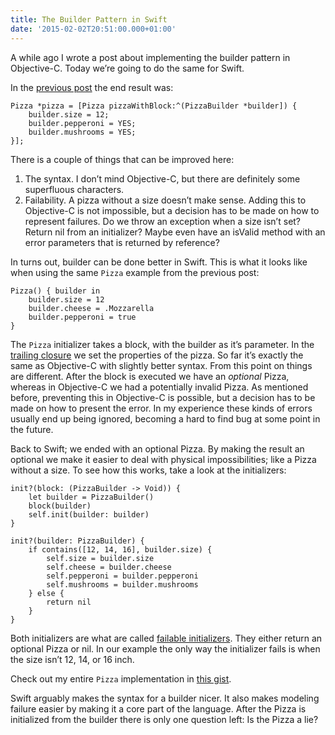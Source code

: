 ```yaml
---
title: The Builder Pattern in Swift
date: '2015-02-02T20:51:00.000+01:00'
---
```


A while ago I wrote a post about implementing the builder pattern in Objective-C. Today we’re going to do the same for Swift.

In the [previous post](http://www.annema.me/the-builder-pattern-in-objective-c) the end result was:
    
    Pizza *pizza = [Pizza pizzaWithBlock:^(PizzaBuilder *builder]) {
        builder.size = 12;
        builder.pepperoni = YES;
        builder.mushrooms = YES;
    }];

There is a couple of things that can be improved here:

1. The syntax.
I don’t mind Objective-C, but there are definitely some superfluous characters.
2. Failability. 
A pizza without a size doesn’t make sense. Adding this to Objective-C is not impossible, but a decision has to be made on how to represent failures. Do we throw an exception when a size isn’t set? Return nil from an initializer? Maybe even have an isValid method with an error parameters that is returned by reference?

In turns out, builder can be done better in Swift. This is what it looks like when using the same `Pizza` example from the previous post:

    Pizza() { builder in
        builder.size = 12
        builder.cheese = .Mozzarella
        builder.pepperoni = true
    }

The `Pizza` initializer takes a block, with the builder as it’s parameter. In the [trailing closure](https://developer.apple.com/library/ios/documentation/Swift/Conceptual/Swift_Programming_Language/Closures.html) we set the properties of the pizza. So far it’s exactly the same as Objective-C with slightly better syntax. From this point on things are different. After the block is executed we have an _optional_ Pizza, whereas in Objective-C we had a potentially invalid Pizza. As mentioned before, preventing this in Objective-C is possible, but a decision has to be made on how to present the error. In my experience these kinds of errors usually end up being ignored, becoming a hard to find bug at some point in the future.

Back to Swift; we ended with an optional Pizza. By making the result an optional we make it easier to deal with physical impossibilities; like a Pizza without a size. To see how this works, take a look at the initializers:

    init?(block: (PizzaBuilder -> Void)) {
        let builder = PizzaBuilder()
        block(builder)
        self.init(builder: builder)
    }

    init?(builder: PizzaBuilder) {
        if contains([12, 14, 16], builder.size) {
            self.size = builder.size
            self.cheese = builder.cheese
            self.pepperoni = builder.pepperoni
            self.mushrooms = builder.mushrooms
        } else {
            return nil
        }
    }

Both initializers are what are called [failable initializers](https://developer.apple.com/swift/blog/?id=17). They either return an optional Pizza or nil. In our example the only way the initializer fails is when the size isn’t 12, 14, or 16 inch.

Check out my entire `Pizza` implementation in [this gist](https://gist.github.com/klaaspieter/c05e843896abfa70f5cb). 

Swift arguably makes the syntax for a builder nicer. It also makes modeling failure easier by making it a core part of the language. After the Pizza is initialized from the builder there is only one question left: Is the Pizza a lie?

